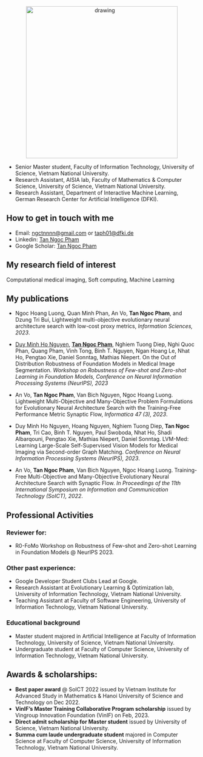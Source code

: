 

<div align='center'>

<img src="./tannp.JPG" alt="drawing" width="400"/>

</div>

- Senior Master student, Faculty of Information Technology, University of Science, Vietnam National University.
- Research Assistant, AISIA lab, Faculty of Mathematics & Computer Science, University of Science, Vietnam National University.
- Research Assistant, Department of Interactive Machine Learning, German Research Center for Artificial Intelligence (DFKI).

## How to get in touch with me
* Email: [ngctnnnn@gmail.com](mailto:ngctnnnn@gmail.com) or [taph01@dfki.de](mailto:taph01@dfki.de)
* Linkedin: [Tan Ngoc Pham](https://www.linkedin.com/in/ngctnnnn/)
* Google Scholar: [Tan Ngoc Pham](https://scholar.google.com/citations?user=-agvSxkAAAAJ)

## My research field of interest
Computational medical imaging, Soft computing, Machine Learning

## My publications
* Ngoc Hoang Luong, Quan Minh Phan, An Vo, **Tan Ngoc Pham**, and Dzung Tri Bui, Lightweight multi-objective evolutionary neural architecture search with low-cost proxy metrics, *Information Sciences, 2023*.

* <ins>Duy Minh Ho Nguyen</ins>, <ins><b>Tan Ngoc Pham</b></ins>, Nghiem Tuong Diep, Nghi Quoc Phan, Quang Pham, Vinh Tong, Binh T. Nguyen, Ngan Hoang Le, Nhat Ho, Pengtao Xie, Daniel Sonntag, Mathias Niepert. On the Out of Distribution Robustness of Foundation Models in Medical Image Segmentation. *Workshop on Robustness of Few-shot and Zero-shot Learning in Foundation Models, Conference on Neural Information Processing Systems (NeurIPS), 2023*

* An Vo, **Tan Ngoc Pham**, Van Bich Nguyen, Ngoc Hoang Luong. Lightweight Multi-Objective and Many-Objective Problem Formulations for Evolutionary Neural Architecture Search with the Training-Free Performance Metric Synaptic Flow, *Informatica 47 (3), 2023*.

* Duy Minh Ho Nguyen, Hoang Nguyen, Nghiem Tuong Diep, **Tan Ngoc Pham**, Tri Cao, Binh T. Nguyen, Paul Swoboda, Nhat Ho, Shadi Albarqouni, Pengtao Xie, Mathias Niepert, Daniel Sonntag. LVM-Med: Learning Large-Scale Self-Supervised Vision Models for Medical Imaging via Second-order Graph Matching. *Conference on Neural Information Processing Systems (NeurIPS), 2023*. 

* An Vo, **Tan Ngoc Pham**, Van Bich Nguyen, Ngoc Hoang Luong. Training-Free Multi-Objective and Many-Objective Evolutionary Neural Architecture Search with Synaptic Flow. *In Proceedings of the 11th International Symposium on Information and Communication Technology (SoICT), 2022*.

## Professional Activities
### Reviewer for:
* R0-FoMo Workshop on Robustness of Few-shot and Zero-shot Learning in Foundation Models @ NeurIPS 2023.

### Other past experience:
* Google Developer Student Clubs Lead at Google.
* Research Assistant at Evolutionary Learning & Optimization lab, University of Information Technology, Vietnam National University.
* Teaching Assistant at Faculty of Software Engineering, University of Information Technology, Vietnam National University.

### Educational background
* Master student majored in Artificial Intelligence at Faculty of Information Technology, University of Science, Vietnam National University.
* Undergraduate student at Faculty of Computer Science, University of Information Technology, Vietnam National University.

## Awards & scholarships:
* **Best paper award** @ SoICT 2022 issued by Vietnam Institute for Advanced Study in Mathematics & Hanoi University of Science and Technology on Dec 2022.
* **VinIF’s Master Training Collaborative Program scholarship** issued by Vingroup Innovation Foundation (VinIF) on Feb, 2023.
* **Direct admit scholarship for Master student** issued by University of Science, Vietnam National University.
* **Summa cum laude undergraduate student** majored in Computer Science at Faculty of Computer Science, University of Information Technology, Vietnam National University.
